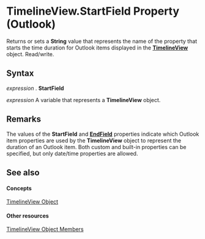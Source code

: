 
# TimelineView.StartField Property (Outlook)

Returns or sets a  **String** value that represents the name of the property that starts the time duration for Outlook items displayed in the **[TimelineView](fb14c1a1-f542-fa1e-f30f-c5ee3d2f0206.md)** object. Read/write.


## Syntax

 _expression_ . **StartField**

 _expression_ A variable that represents a **TimelineView** object.


## Remarks

The values of the  **StartField** and **[EndField](7fef24ee-f96a-39e5-5b9a-9fe46ee7c627.md)** properties indicate which Outlook item properties are used by the **TimelineView** object to represent the duration of an Outlook item. Both custom and built-in properties can be specified, but only date/time properties are allowed.


## See also


#### Concepts


[TimelineView Object](fb14c1a1-f542-fa1e-f30f-c5ee3d2f0206.md)
#### Other resources


[TimelineView Object Members](fa134129-519f-6f08-dc53-5e72085f9cc0.md)
